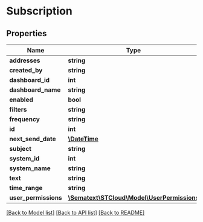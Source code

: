 # Subscription

## Properties
Name | Type | Description | Notes
------------ | ------------- | ------------- | -------------
**addresses** | **string** |  | [optional] 
**created_by** | **string** |  | [optional] 
**dashboard_id** | **int** |  | [optional] 
**dashboard_name** | **string** |  | [optional] 
**enabled** | **bool** |  | [optional] 
**filters** | **string** |  | [optional] 
**frequency** | **string** |  | [optional] 
**id** | **int** |  | [optional] 
**next_send_date** | [**\DateTime**](\DateTime.md) |  | [optional] 
**subject** | **string** |  | [optional] 
**system_id** | **int** |  | [optional] 
**system_name** | **string** |  | [optional] 
**text** | **string** |  | [optional] 
**time_range** | **string** |  | [optional] 
**user_permissions** | [**\Sematext\STCloud\Model\UserPermissions**](UserPermissions.md) |  | [optional] 

[[Back to Model list]](../../README.md#documentation-for-models) [[Back to API list]](../../README.md#documentation-for-api-endpoints) [[Back to README]](../../README.md)

